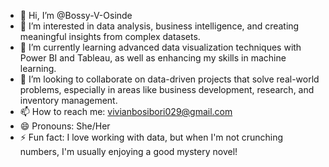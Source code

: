 - 👋 Hi, I’m @Bossy-V-Osinde
- 👀 I’m interested in data analysis, business intelligence, and creating meaningful insights from complex datasets.
- 🌱 I’m currently learning advanced data visualization techniques with Power BI and Tableau, as well as enhancing my skills in machine learning.
- 💞️ I’m looking to collaborate on data-driven projects that solve real-world problems, especially in areas like business development, research, and inventory management.
- 📫 How to reach me: vivianbosibori029@gmail.com
- 😄 Pronouns: She/Her
- ⚡ Fun fact: I love working with data, but when I'm not crunching numbers, I'm usually enjoying a good mystery novel!

<!---
Bossy-V-Osinde/Bossy-V-Osinde is a ✨ special ✨ repository because its `README.md` (this file) appears on your GitHub profile.
You can click the Preview link to take a look at your changes.
--->
